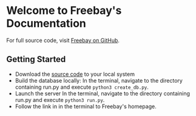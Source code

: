 # Welcome to Freebay's Documentation

For full source code, visit [Freebay on GitHub](https://github.com/emmasandstorm/ebay_clone).

## Getting Started

- Download the [source code](https://github.com/emmasandstorm/ebay_clone) to your local system
- Build the database locally:
  In the terminal, navigate to the directory containing run.py and execute `python3 create_db.py`.
- Launch the server
  In the terminal, navigate to the directory containing run.py and execute `python3 run.py`.
- Follow the link in in the terminal to Freebay's homepage.


